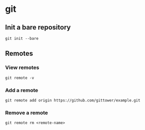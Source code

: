 # git

## Init a bare repository
```console
git init --bare
```

## Remotes

### View remotes
```console
git remote -v
```

### Add a remote
```console
git remote add origin https://github.com/gittower/example.git
```

### Remove a remote
```console
git remote rm <remote-name>
```
